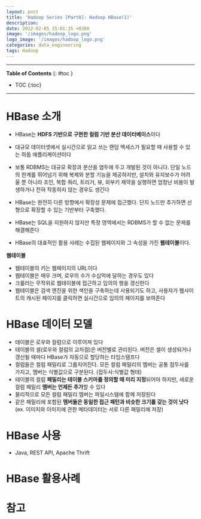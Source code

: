```yaml
---
layout: post
title: 'Hadoop Series [Part8]: Hadoop HBase(1)'
description: 
date: 2022-02-05 15:01:35 +0300
image: '/images/hadoop_logo.png'
logo_image: '/images/hadoop_logo.png'
categories: data_engineering
tags: Hadoop
---
```

---

**Table of Contents**
{: #toc }
*  TOC
{:toc}

---

# HBase 소개

- HBase는 **HDFS 기반으로 구현한 컬럼 기반 분산 데이터베이스**이다
- 대규모 데이터셋에서 실시간으로 읽고 쓰는 랜덤 액세스가 필요할 때 사용할 수 있는 하둡 애플리케이션이다


- 보통 RDBMS는 대규모 확장과 분산을 염두에 두고 개발된 것이 아니다. 단일 노드의 한계를 뛰어넘기 위해 복제와 분할 기능을 제공하지만, 설치와 유지보수가 어려울 뿐 아니라 조인, 복합 쿼리, 트리거, 뷰, 외부키 제약을 실행하면 엄청난 비용이 발생하거나 전혀 작동하지 않는 경우도 생긴다
- HBase는 완전히 다른 방향에서 확장성 문제에 접근했다. 단지 노드만 추가하면 선형으로 확장할 수 있는 기반부터 구축했다.
- HBase는 SQL을 지원하지 않지만 특정 영역에서는 RDBMS가 할 수 없는 문제를 해결해준다
- HBase의 대표적인 활용 사례는 수집된 웹페이지와 그 속성을 가진 **웹테이블**이다.

**웹테이블**  

- 웹테이블의 키는 웹페이지의 URL이다
- 웹테이블은 매우 크며, 로우의 수가 수십억에 달하는 경우도 있다
- 크롤러는 무작위로 웹테이블에 접근하고 임의의 행을 갱신한다
- 웹테이블은 검색 엔진을 위한 색인을 구축하는데 사용되기도 하고, 사용자가 웹사이트의 캐시된 페이지를 클릭하면 실시간으로 임의의 페이지를 보여준다


# HBase 데이터 모델

- 테이블은 로우와 컬럼으로 이루어져 있다
- 테이블의 셀(로우와 컬럼의 교차점)은 버전별로 관리된다. 버전은 셀이 생성되거나 갱신될 때마다 HBase가 자동으로 할당하는 타임스탬프다
- 컬럼들은 컬럼 패밀리로 그룹지어진다. 모든 컬럼 패밀리의 멤버는 공통 접두사를 가지고, 멤버는 식별값으로 구분된다. (접두사:식별값 형태)
- 테이블의 컬럼 **패밀리는 테이블 스키마를 정의할 때 미리 지정**되어야 하지만, 새로운 컬럼 패밀리 **멤버는 언제든 추가**할 수 있다
- 물리적으로 모든 컬럼 패밀리 멤버는 파일시스템에 함께 저장된다
- 같은 패밀리에 포함된 **멤버들은 동일한 접근 패턴과 비슷한 크기를 갖는 것이 낫다** (ex. 이미지와 이미지에 관한 메타데이터는 서로 다른 패밀리에 저장)


# HBase 사용

- Java, REST API, Apache Thrift


# HBase 활용사례

# 참고

